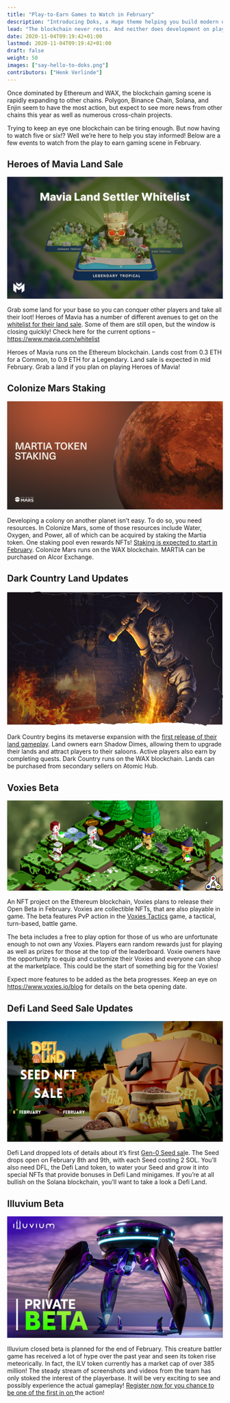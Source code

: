 ```yaml
---
title: "Play-to-Earn Games to Watch in February"
description: "Introducing Doks, a Hugo theme helping you build modern documentation websites that are secure, fast, and SEO-ready — by default."
lead: "The blockchain never rests. And neither does development on play to earn gaming. New releases, new drops, new partnerships, new technology, new games! It all arrives a too rapid a pace for anyone to keep track of it all! But let’s take a quick look at a few notable play-to-earn game updates to watch in February."
date: 2020-11-04T09:19:42+01:00
lastmod: 2020-11-04T09:19:42+01:00
draft: false
weight: 50
images: ["say-hello-to-doks.png"]
contributors: ["Henk Verlinde"]
---
```


Once dominated by Ethereum and WAX, the blockchain gaming scene is rapidly expanding to other chains. Polygon, Binance Chain, Solana, and Enjin seem to have the most action, but expect to see more news from other chains this year as well as numerous cross-chain projects.

Trying to keep an eye one blockchain can be tiring enough. But now having to watch five or six!? Well we’re here to help you stay informed! Below are a few events to watch from the play to earn gaming scene in February.

## Heroes of Mavia Land Sale

![Heroes of Mavia](mavia-land-whitelist-1024x576.jpg)

Grab some land for your base so you can conquer other players and take all their loot! Heroes of Mavia has a number of different avenues to get on the [whitelist for their land sale](https://www.playtoearn.online/2022/01/11/heroes-of-mavia-land-sale-whitelist-applications-are-open/). Some of them are still open, but the window is closing quickly! Check here for the current options – https://www.mavia.com/whitelist

Heroes of Mavia runs on the Ethereum blockchain. Lands cost from 0.3 ETH for a Common, to 0.9 ETH for a Legendary. Land sale is expected in mid February. Grab a land if you plan on playing Heroes of Mavia!

## Colonize Mars Staking

![Colonize Mars staking banner](colonizemars_stakingbanner-1024x512.png)

Developing a colony on another planet isn’t easy. To do so, you need resources. In Colonize Mars, some of those resources include Water, Oxygen, and Power, all of which can be acquired by staking the Martia token. One staking pool even rewards NFTs! [Staking is expected to start in February](https://www.playtoearn.online/2022/01/24/staking-martia-token-in-colonize-mars/). Colonize Mars runs on the WAX blockchain. MARTIA can be purchased on Alcor Exchange.

## Dark Country Land Updates

![img](darkcountry_forge.png)

Dark Country begins its metaverse expansion with the [first release of their land gameplay](https://www.playtoearn.online/2022/01/19/dark-country-releases-2022-roadmap/). Land owners earn Shadow Dimes, allowing them to upgrade their lands and attract players to their saloons. Active players also earn by completing quests. Dark Country runs on the WAX blockchain. Lands can be purchased from secondary sellers on Atomic Hub.

## Voxies Beta

![voxies screenshot tactical battle rpg](voxies-screenshot-tactical-battle-rpg-1024x427.png)

An NFT project on the Ethereum blockchain, Voxies plans to release their Open Beta in February. Voxies are collectible NFTs, that are also playable in game. The beta features PvP action in the [Voxies Tactics](https://www.playtoearn.online/2021/08/11/nft-characters-for-voxies-tactical-rpg-sold-out/) game, a tactical, turn-based, battle game.

The beta includes a free to play option for those of us who are unfortunate enough to not own any Voxies. Players earn random rewards just for playing as well as prizes for those at the top of the leaderboard. Voxie owners have the opportunity to equip and customize their Voxies and everyone can shop at the marketplace. This could be the start of something big for the Voxies!

Expect more features to be added as the beta progresses. Keep an eye on https://www.voxies.io/blog for details on the beta opening date.

## Defi Land Seed Sale Updates

![Defi Land Seed Sale Banner](DefiLand_seed_sale_banner-1024x571.jpg)

Defi Land dropped lots of details about it’s first [Gen-0 Seed sal](https://www.playtoearn.online/2022/02/01/get-ready-to-grow-seeds-on-defi-land/)e. The Seed drops open on February 8th and 9th, with each Seed costing 2 SOL. You’ll also need DFL, the Defi Land token, to water your Seed and grow it into special NFTs that provide bonuses in Defi Land minigames. If you’re at all bullish on the Solana blockchain, you’ll want to take a look a Defi Land.

## Illuvium Beta

![img](image-1024x576.jpeg)

Illuvium closed beta is planned for the end of February. This creature battler game has received a lot of hype over the past year and seen its token rise meteorically. In fact, the ILV token currently has a market cap of over 385 million! The steady stream of screenshots and videos from the team has only stoked the interest of the playerbase. It will be very exciting to see and possibly experience the actual gameplay! [Register now for you chance to be one of the first in on ](https://www.playtoearn.online/2022/01/25/register-for-a-chance-to-be-in-illuvium-beta/)the action!